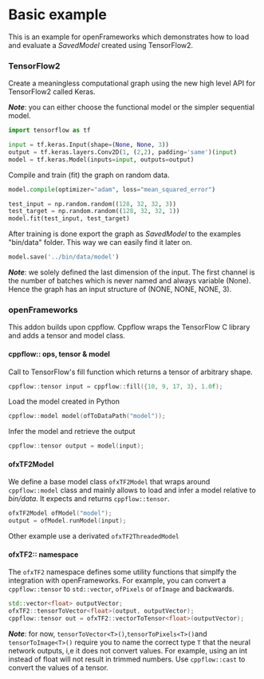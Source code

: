 # Basic example

This is an example for openFrameworks which demonstrates how to load and evaluate a _SavedModel_ created using TensorFlow2.

### TensorFlow2
Create a meaningless computational graph using the new high level API for TensorFlow2 called Keras. 

***Note***: you can either choose the functional model or the simpler sequential model.
```python
import tensorflow as tf

input = tf.keras.Input(shape=(None, None, 3))
output = tf.keras.layers.Conv2D(1, (2,2), padding='same')(input)
model = tf.keras.Model(inputs=input, outputs=output)
```
Compile and train (fit) the graph on random data.
```python
model.compile(optimizer="adam", loss="mean_squared_error")

test_input = np.random.random((128, 32, 32, 3))
test_target = np.random.random((128, 32, 32, 1))
model.fit(test_input, test_target)
```
After training is done export the graph as _SavedModel_ to the examples "bin/data" folder. This way we can easily find it later on.
```python
model.save('../bin/data/model')
```

***Note***: we solely defined the last dimension of the input. The first channel is the number of batches which is never named and always variable (None). Hence the graph has an input structure of (NONE, NONE, NONE, 3).

### openFrameworks
This addon builds upon cppflow. Cppflow wraps the TensorFlow C library and adds a tensor and model class.

#### cppflow:: ops, tensor & model

Call to TensorFlow's fill function which returns a tensor of arbitrary shape.
```C++
cppflow::tensor input = cppflow::fill({10, 9, 17, 3}, 1.0f);
```
Load the model created in Python
```C++
cppflow::model model(ofToDataPath("model"));
```
Infer the model and retrieve the output
```C++
cppflow::tensor output = model(input);
```


#### ofxTF2Model
We define a base model class `ofxTF2Model` that wraps around `cppflow::model` class and mainly allows to load and infer a model relative to _bin/data_. It expects and returns `cppflow::tensor`.
```C++
ofxTF2Model ofModel("model");
output = ofModel.runModel(input);
```
Other example use a derivated `ofxTF2ThreadedModel`

#### ofxTF2:: namespace
The `ofxTF2` namespace defines some utility functions that simplfy the integration with openFrameworks. For example, you can convert a `cppflow::tensor` to `std::vector`, `ofPixels` or `ofImage` and backwards.
```C++
std::vector<float> outputVector;
ofxTF2::tensorToVector<float>(output, outputVector);
cppflow::tensor out = ofxTF2::vectorToTensor<float>(outputVector);
```
***Note***: for now, `tensorToVector<T>()`,`tensorToPixels<T>()`and `tensorToImage<T>()` require you to name the correct type `T` that the neural network outputs, i,e it does not convert values. For example, using an int instead of float will not result in trimmed numbers. Use `cppflow::cast` to convert the values of a tensor. 